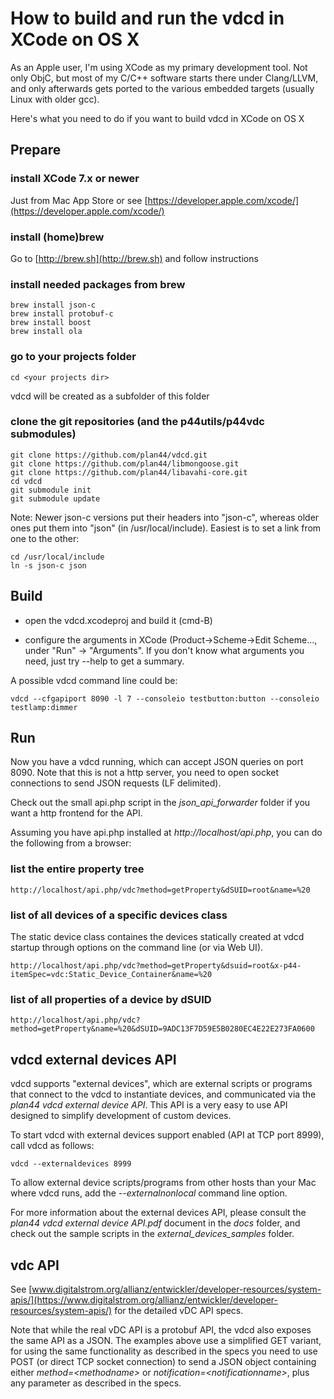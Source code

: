 # How to build and run the vdcd in XCode on OS X
As an Apple user, I'm using XCode as my primary development tool. Not only ObjC, but most of my C/C++ software starts there under Clang/LLVM, and only afterwards gets ported to the various embedded targets (usually Linux with older gcc).

Here's what you need to do if you want to build vdcd in XCode on OS X

## Prepare

### install XCode 7.x or newer
Just from Mac App Store or see [https://developer.apple.com/xcode/](https://developer.apple.com/xcode/)

### install (home)brew
Go to [http://brew.sh](http://brew.sh) and follow instructions

### install needed packages from brew

	brew install json-c
	brew install protobuf-c
	brew install boost
	brew install ola

### go to your projects folder

	cd <your projects dir>

vdcd will be created as a subfolder of this folder


### clone the git repositories (and the p44utils/p44vdc submodules)

	git clone https://github.com/plan44/vdcd.git
	git clone https://github.com/plan44/libmongoose.git
	git clone https://github.com/plan44/libavahi-core.git
	cd vdcd
	git submodule init
	git submodule update
	
Note: Newer json-c versions put their headers into "json-c", whereas older ones put them into "json" (in /usr/local/include). Easiest is to set a link from one to the other:

	cd /usr/local/include
	ln -s json-c json


## Build

- open the vdcd.xcodeproj and build it (cmd-B)

- configure the arguments in XCode (Product->Scheme->Edit Scheme..., under "Run" -> "Arguments". If you don't know what arguments you need, just try --help to get a summary.

A possible vdcd command line could be:

	vdcd --cfgapiport 8090 -l 7 --consoleio testbutton:button --consoleio testlamp:dimmer

## Run

Now you have a vdcd running, which can accept JSON queries on port 8090. Note that this is not a http server, you need to open socket connections to send JSON requests (LF delimited).

Check out the small api.php script in the *json\_api\_forwarder* folder if you want a http frontend for the API.

Assuming you have api.php installed at *http://localhost/api.php*, you can do the following from a browser:

### list the entire property tree
	http://localhost/api.php/vdc?method=getProperty&dSUID=root&name=%20

### list of all devices of a specific devices class

The static device class containes the devices statically created at vdcd startup through options on the command line (or via Web UI).

	http://localhost/api.php/vdc?method=getProperty&dsuid=root&x-p44-itemSpec=vdc:Static_Device_Container&name=%20
	
### list of all properties of a device by dSUID
	http://localhost/api.php/vdc?method=getProperty&name=%20&dSUID=9ADC13F7D59E5B0280EC4E22E273FA0600


## vdcd external devices API

vdcd supports "external devices", which are external scripts or programs that connect to the vdcd to instantiate devices, and communicated via the *plan44 vdcd external device API*. This API is a very easy to use API designed to simplify development of custom devices.

To start vdcd with external devices support enabled (API at TCP port 8999), call vdcd as follows:

    vdcd --externaldevices 8999
    
To allow external device scripts/programs from other hosts than your Mac where vdcd runs, add the *--externalnonlocal* command line option.

For more information about the external devices API, please consult the *plan44 vdcd external device API.pdf* document in the *docs* folder, and check out the sample scripts in the *external\_devices\_samples* folder.


## vdc API

See [www.digitalstrom.org/allianz/entwickler/developer-resources/system-apis/](https://www.digitalstrom.org/allianz/entwickler/developer-resources/system-apis/) for the detailed vDC API specs.

Note that while the real vDC API is a protobuf API, the vdcd also exposes the same API as a JSON. The examples above use a simplified GET variant, for using the same functionality as described in the specs you need to use POST (or direct TCP socket connection) to send a JSON object containing either *method=\<methodname\>* or *notification=\<notificationname\>*, plus any parameter as described in the specs.
